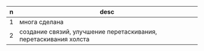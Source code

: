 |n   |desc|
|----|----|
1| многа сделана
2| создание связий, улучшение перетаскивания, перетаскивания холста
